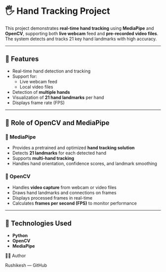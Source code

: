 # 🖐 Hand Tracking Project

This project demonstrates **real-time hand tracking** using **MediaPipe** and **OpenCV**, supporting both **live webcam** feed and **pre-recorded video files**. The system detects and tracks 21 key hand landmarks with high accuracy.

---

## 📌 Features

- Real-time hand detection and tracking
- Support for:
  - Live webcam feed
  - Local video files
- Detection of **multiple hands**
- Visualization of **21 hand landmarks** per hand
- Displays frame rate (FPS)

---

## 🧠 Role of OpenCV and MediaPipe

### 🧿 MediaPipe
- Provides a pretrained and optimized **hand tracking solution**
- Detects **21 landmarks** for each detected hand
- Supports **multi-hand tracking**
- Handles hand orientation, confidence scores, and landmark smoothing

### 🎥 OpenCV
- Handles **video capture** from webcam or video files
- Draws hand landmarks and connections on frames
- Displays processed frames in real-time
- Calculates **frames per second (FPS)** to monitor performance

---

## 🧰 Technologies Used

- **Python**
- **OpenCV**
- **MediaPipe**

🙋‍♂️ Author

Rushikesh — GitHub
